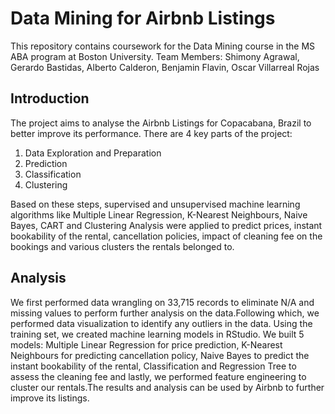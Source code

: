 # Data Mining for Airbnb Listings

This repository contains coursework for the Data Mining course in the MS ABA program at Boston University.
Team Members: Shimony Agrawal, Gerardo Bastidas, Alberto Calderon, Benjamin Flavin, Oscar Villarreal Rojas

## Introduction 
The project aims to analyse the Airbnb Listings for Copacabana, Brazil to better improve its performance. There are 4 key parts of the project: 
   1.  Data Exploration and Preparation 
   2. Prediction 
   3. Classification 
   4. Clustering 

Based on these steps, supervised and unsupervised machine learning algorithms like Multiple Linear Regression, K-Nearest Neighbours, Naive Bayes, CART and Clustering Analysis were applied to predict prices, instant bookability of the rental, cancellation policies, impact of cleaning fee on the bookings and various clusters the rentals belonged to. 

## Analysis 
We first performed data wrangling on 33,715 records to eliminate N/A and missing values to perform further analysis on the data.Following which, we performed data visualization to identify any outliers in the data. Using the training set, we created machine learning models in RStudio. We built 5 models: Multiple Linear Regression for price prediction, K-Nearest Neighbours for predicting cancellation policy, Naive Bayes to predict the instant bookability of the rental, Classification and Regression Tree to assess the cleaning fee and lastly, we performed feature engineering to cluster our rentals.The results and analysis can be used by Airbnb to further improve its listings.
